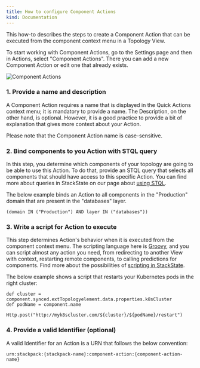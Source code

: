 ```yaml
---
title: How to configure Component Actions
kind: Documentation
---
```


This how-to describes the steps to create a Component Action that can be executed from the component context menu in a Topology View.

To start working with Component Actions, go to the Settings page and then in Actions, select "Component Actions". There you can add a new Component Action or edit one that already exists.

![Component Actions](/images/component_actions.png)

### 1. Provide a name and description

A Component Action requires a name that is displayed in the Quick Actions context menu; it is mandatory to provide a name. The Description, on the other hand, is optional. However, it is a good practice to provide a bit of explanation that gives more context about your Action.

Please note that the Component Action name is case-sensitive.

### 2. Bind components to you Action with STQL query

In this step, you determine which components of your topology are going to be able to use this Action. To do that, provide an STQL query that selects all components that should have access to this specific Action. You can find more about queries in StackState on our page about [using STQL](/how_tos/topology_selection_advanced/).

The below example binds an Action to all components in the "Production" domain that are present in the "databases" layer.

 ```
(domain IN ("Production") AND layer IN ("databases"))
 ```

### 3. Write a script for Action to execute

This step determines Action's behavior when it is executed from the component context menu. The scripting language here is [Groovy](https://groovy-lang.org/), and you can script almost any action you need, from redirecting to another View with context, restarting remote components, to calling predictions for components. Find more about the possibilities of [scripting in StackState](/scripting/).  

The below example shows a script that restarts your Kubernetes pods in the right cluster:

```
def cluster = component.synced.extTopologyelement.data.properties.k8sCluster
def podName = component.name

Http.post("http://myk8scluster.com/${cluster}/${podName}/restart")
```

### 4. Provide a valid Identifier (optional)

A valid Identifier for an Action is a URN that follows the below convention:

```
urn:stackpack:{stackpack-name}:component-action:{component-action-name}
```
